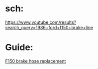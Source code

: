 # sch:
https://www.youtube.com/results?search_query=1986+ford+f150+brake+line

# Guide:
[F150 brake hose replacement](https://youtu.be/pSanckBYGEE)
